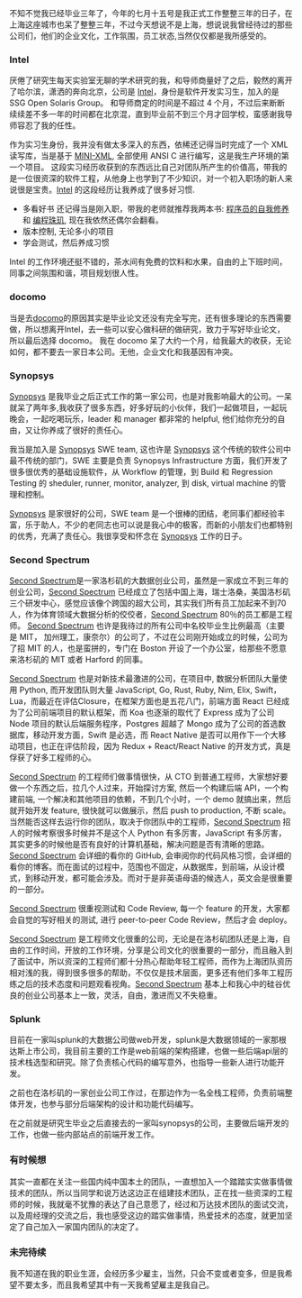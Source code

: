 不知不觉我已经毕业三年了，今年的七月十五号是我正式工作整整三年的日子，在上海这座城市也呆了整整三年，不过今天想说不是上海，想说说我曾经待过的那些公司们，他们的企业文化，工作氛围，员工状态,当然仅仅都是我所感受的。

### Intel

厌倦了研究生每天实验室无聊的学术研究的我，和导师商量好了之后，毅然的离开了哈尔滨，潇洒的奔向北京，公司是 [Intel](http://www.intel.com)，身份是软件开发实习生，加入的是 SSG Open Solaris Group。 和导师商定的时间是不超过 4 个月，不过后来断断续续差不多一年的时间都在北京混，直到毕业前不到三个月才回学校，蛮感谢我导师容忍了我的任性。

作为实习生身份，我并没有做太多深入的东西，依稀还记得当时完成了一个 XML 读写库，当是基于 [MINI-XML](http://www.msweet.org/projects.php?Z3), 全部使用 ANSI C 进行编写，这是我生产环境的第一个项目。 这段实习经历收获到的东西远比自己对团队所产生的价值高，带我的是一位很资深的软件工程，从他身上也学到了不少知识，对一个初入职场的新人来说很是宝贵。[Intel](http://www.intel.com) 的这段经历让我养成了很多好习惯.

* 多看好书
  还记得当是刚入职，带我的老师就推荐我两本书: [程序员的自我修养](https://book.douban.com/subject/3652388/) 和 [编程珠玑](https://book.douban.com/subject/3227098/), 现在我依然还偶尔会翻看。
* 版本控制, 无论多小的项目
* 学会测试，然后养成习惯

Intel 的工作环境还挺不错的，茶水间有免费的饮料和水果，自由的上下班时间，同事之间氛围和谐，项目规划很人性。

### docomo

当是去[docomo](https://www.nttdocomo.co.jp/)的原因其实是毕业论文还没有完全写完，还有很多理论的东西需要做，所以想离开Intel，去一些可以安心做科研的做研究，致力于写好毕业论文，所以最后选择 docomo。 我在 docomo 呆了大约一个月，给我最大的收获，无论如何，都不要去一家日本公司。无他，企业文化和我基因有冲突。

### Synopsys

[Synopsys](http://www.synopsys.com) 是我毕业之后正式工作的第一家公司，也是对我影响最大的公司。一呆就呆了两年多,我收获了很多东西，好多好玩的小伙伴，我们一起做项目，一起玩晚会，一起吃喝玩乐，leader 和 manager 都非常的 helpful, 他们给你充分的自由，又让你养成了很好的责任心。

我当是加入是 [Synopsys](http://synospys.com) SWE team, 这也许是 [Synopsys](http://www.synopsys.com) 这个传统的软件公司中最不传统的部门，SWE 主要是负责 Synopsys Infrastructure 方面，我们开发了很多很优秀的基础设施软件，从 Workflow 的管理，到 Build 和 Regression Testing 的 sheduler, runner, monitor, analyzer, 到 disk, virtual machine 的管理和控制。

[Synopsys](http://www.synopsys.com) 是家很好的公司，SWE team 是一个很棒的团结，老同事们都经验丰富，乐于助人，不少的老同志也可以说是我心中的极客，而新的小朋友们也都特别的优秀，充满了责任心。我很享受和怀念在 [Synopsys](http://www.synopsys.com) 工作的日子。

### Second Spectrum

[Second Spectrum](http://secondspectrum.com)是一家洛杉矶的大数据创业公司，虽然是一家成立不到三年的创业公司，[Second Spectrum](http://secondspectrum.com) 已经成立了包括中国上海，瑞士洛桑，美国洛杉矶三个研发中心，感觉应该像个跨国的超大公司，其实我们所有员工加起来不到70人，作为体育领域大数据分析的佼佼者，[Second Spectrum](http://secondspectrum.com) 80％的员工都是工程师。 [Second Spectrum](http://secondspectrum.com) 也许是我待过的所有公司中名校毕业生比例最高（主要是 MIT， 加州理工，康奈尔）的公司了，不过在公司刚开始成立的时候，公司为了招 MIT 的人，也是蛮拼的，专门在 Boston 开设了一个办公室，给那些不愿意来洛杉矶的 MIT 或者 Harford 的同事。

[Second Spectrum](http://secondspectrum.com) 也是对新技术最激进的公司，在项目中, 数据分析团队大量使用 Python, 而开发团队则大量 JavaScript, Go, Rust, Ruby, Nim, Elix, Swift，Lua，而最近在评估Closure，在框架方面也是五花八门，前端方面 React 已经成为了公司前端项目的默认框架，而 Koa 也逐渐的取代了 Express 成为了公司 Node 项目的默认后端服务程序，Postgres 超越了 Mongo 成为了公司的首选数据库，移动开发方面，Swift 是必选，而 React Native 是否可以用作下一个大移动项目，也正在评估阶段，因为 Redux + React/React Native 的开发方式，真是俘获了好多工程师的心。

[Second Spectrum](http://secondspectrum.com) 的工程师们做事情很快，从 CTO 到普通工程师，大家想好要做一个东西之后，拉几个人过来，开始探讨方案, 然后一个构建后端 API，一个构建前端, 一个解决和其他项目的依赖，不到几个小时，一个 demo 就搞出来，然后就开始开发 feature, 很快就可以做展示，然后 push to production, 不断 scale。当然能否这样去运行你的团队，取决于你团队中的工程师，[Second Spectrum](http://secondspectrum.com) 招人的时候考察很多时候并不是这个人 Python 有多厉害，JavaScript 有多厉害，其实更多的时候他是否有良好的计算机基础，解决问题是否有清晰的思路。[Second Spectrum](http://secondspectrum.com) 会详细的看你的 GitHub, 会审阅你的代码风格习惯，会详细的看你的博客。而在面试的过程中，范围也不固定，从数据库，到前端，从设计模式，到移动开发，都可能会涉及。而对于是非英语母语的候选人，英文会是很重要的一部分。

[Second Spectrum](http://secondspectrum.com) 很重视测试和 Code Review, 每一个 feature 的开发，大家都会自觉的写好相关的测试, 进行 peer-to-peer Code Review，然后才会 deploy。

[Second Spectrum](http://secondspectrum.com) 是工程师文化很重的公司，无论是在洛杉矶团队还是上海，自由的工作时间，开放的工作环境，分享是公司文化的很重要的一部分，而且融入到了面试中，所以资深的工程师们都十分热心帮助年轻工程师，而作为上海团队资历相对浅的我，得到很多很多的帮助，不仅仅是技术层面，更多还有他们多年工程历练之后的技术态度和问题观看视角。[Second Spectrum](http://secondspectrum.com) 基本上和我心中的硅谷优良的创业公司基本上一致，灵活，自由，激进而又不失稳重。

### Splunk

目前在一家叫splunk的大数据公司做web开发，splunk是大数据领域的一家那根达斯上市公司，我目前主要的工作是web前端的架构搭建，也做一些后端api层的技术栈选型和研究。除了负责核心代码的编写意外，也指导一些新人进行功能开发。

之前也在洛杉矶的一家创业公司工作过，在那边作为一名全栈工程师，负责前端整体开发，也参与部分后端架构的设计和功能代码编写。

在之前就是研究生毕业之后直接去的一家叫synopsys的公司，主要做后端开发的工作，也做一些内部站点的前端开发工作。

### 有时候想

其实一直都在关注一些国内纯中国本土的团队，一直想加入一个踏踏实实做事情做技术的团队，所以当同学和说万达这边正在组建技术团队，正在找一些资深的工程师的时候，我就毫不犹豫的表达了自己意愿了，经过和万达技术团队的面试交流，以及周经理的交流之后，我也感受这边的踏实做事情，热爱技术的态度，就更加坚定了自己加入一家国内团队的决定了。

### 未完待续

我不知道在我的职业生涯，会经历多少雇主，当然，只会不变或者变多，但是我希望不要太多，而且我希望其中有一天我希望雇主是我自己。
